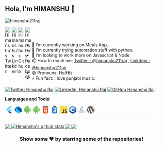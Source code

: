 ## Hola, I'm HIMANSHU 👋
<p align="left"> <img src="https://komarev.com/ghpvc/?username=himanshu211raj&label=Views&color=green&style=plastic" alt="himanshu211raj" /> </p>
<a href="https://twitter.com/himanshu211raj">
  <img align="left" alt="Himanshu's Twitter" width="22px" src="https://cdn.jsdelivr.net/npm/simple-icons@v3/icons/twitter.svg" />
</a>
<a href="https://www.linkedin.com/in/himanshu211raj/">
  <img align="left" alt="Himanshu's Linkdein" width="22px" src="https://cdn.jsdelivr.net/npm/simple-icons@v3/icons/linkedin.svg" />
</a>
<a href="https://github.com/himanshu211raj">
  <img align="left" alt="Himanshu's Github" width="22px" src="https://cdn.jsdelivr.net/npm/simple-icons@v3/icons/github.svg" />
</a>
<a href="https://www.facebook.com/himanshuraj.0">
  <img align="left" alt="Himanshu's Facebook" width="22px" src="https://cdn.jsdelivr.net/npm/simple-icons@v3/icons/facebook.svg" />
</a>

<br/>
<br/>



- 🔭 I’m currently working on Meals App.
- 🌱 I’m currently trying automation stuff with python.
- 🤔 I’m looking to work more on Javascript & Node.
- 📫 How to reach me: [Twitter - @himanshu211raj](https://twitter.com/himanshu211raj) , [Linkdein - @himanshu211raj](https://www.linkedin.com/in/himanshu211raj/)
- 😄 Pronouns: He/His
- ⚡ Fun fact: I love punjabi music.

[![Twitter: Himanshu Raj](https://img.shields.io/twitter/follow/himanshu211raj?style=social)](https://twitter.com/himanshu211raj)
[![Linkedin: Himanshu Raj](https://img.shields.io/badge/himanshu211raj-blue?style=flat-square&logo=Linkedin&logoColor=white&link=https://www.linkedin.com/in/himanshu211raj/)](https://www.linkedin.com/in/himanshu211raj/)
[![GitHub Himanshu Raj](https://img.shields.io/github/followers/himanshu211raj?label=follow&style=social)](https://github.com/himanshu211raj)


**Languages and Tools:**  

<code><img height="26" src="https://raw.githubusercontent.com/github/explore/80688e429a7d4ef2fca1e82350fe8e3517d3494d/topics/flutter/flutter.png"></code>
<code><img height="26" src="https://raw.githubusercontent.com/github/explore/80688e429a7d4ef2fca1e82350fe8e3517d3494d/topics/dart/dart.png"></code>
<code><img height="26" src="https://raw.githubusercontent.com/github/explore/80688e429a7d4ef2fca1e82350fe8e3517d3494d/topics/android/android.png"></code>
<code><img height="26" src="https://raw.githubusercontent.com/github/explore/80688e429a7d4ef2fca1e82350fe8e3517d3494d/topics/android/android.png"></code>
<code><img height="26" src="https://raw.githubusercontent.com/github/explore/80688e429a7d4ef2fca1e82350fe8e3517d3494d/topics/html/html.png"></code>
<code><img height="26" src="https://raw.githubusercontent.com/github/explore/80688e429a7d4ef2fca1e82350fe8e3517d3494d/topics/css/css.png"></code>
<code><img height="26" src="https://raw.githubusercontent.com/github/explore/80688e429a7d4ef2fca1e82350fe8e3517d3494d/topics/javascript/javascript.png"></code>
<code><img height="26" src="https://raw.githubusercontent.com/github/explore/80688e429a7d4ef2fca1e82350fe8e3517d3494d/topics/cpp/cpp.png"></code>
<code><img height="26" src="https://raw.githubusercontent.com/github/explore/80688e429a7d4ef2fca1e82350fe8e3517d3494d/topics/c/c.png"></code>
<code><img height="26" src="https://raw.githubusercontent.com/github/explore/80688e429a7d4ef2fca1e82350fe8e3517d3494d/topics/wordpress/wordpress.png"></code>

---

<a href="https://github.com/himanshu211raj">
  <img align="center" src="https://github-readme-stats.vercel.app/api/top-langs/?username=himanshu211raj&theme=dark&hide_langs_below=1" />
</a>
<a href="https://github.com/himanshu211raj">
 <img align="center" src="https://github-readme-stats.vercel.app/api?username=himanshu211raj&show_icons=true&theme=dark&line_height=27" alt="Himanshu's github stats"/>
</a>
<a href="https://github.com/himanshu211raj/personal_expense_app">
  <img align="center" src="https://github-readme-stats.vercel.app/api/pin/?username=himanshu211raj&repo=personal_expense_app&theme=dark" />

</a>
<a href="https://github.com/himanshu211raj/meals_app">
 <img align="center" src="https://github-readme-stats.vercel.app/api/pin/?username=himanshu211raj&repo=meals_app&theme=dark" />
</a>

<div align="center">

### Show some ❤️ by starring some of the repositories!

</div>
